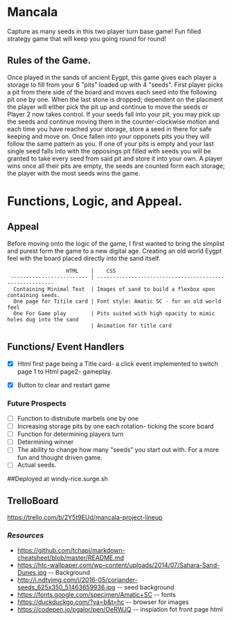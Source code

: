 # Mancala
Capture as many seeds in this two player turn base game! Fun filled strategy game that will keep you going round for round! 

## Rules of the Game. 

  Once played in the sands of ancient Eygpt, this game gives each player a storage to fill from your 6 "pits" loaded up with 4 "seeds". First player picks a pit from there side of the board and moves each seed into the following pit one by one. When the last stone is dropped; dependent on the placment the player will either pick the pit up and continue to move the seeds or Player 2 now takes control. If your seeds fall into your pit, you may pick up the seeds and continue moving them in the counter-clockwise motion and each time you have reached your storage, store a seed in there for safe keeping and move on. Once fallen into your opponets pits you they will follow the same pattern as you. If one of your pits is empty and your last single seed falls into with the opposings pit filled with seeds you will be granted to take every seed from said pit and store it into your own. A player wins once all their pits are empty, the seeds are counted form each storage; the player with the most seeds wins the game.


# Functions, Logic, and Appeal.

## Appeal
  Before moving onto the logic of the game, I first wanted to bring the simplist and purest form the game to a new digital age. Creating an old world Eygpt feel with the board placed directly into the sand itself. 
                    
                       HTML    |    CSS
     ------------------------- | --------------------------------------------------------
      Containing Minimal Text  | Images of sand to build a flexbox upon containing seeds.
      One page for Titile card | Font style: Amatic SC - for an old world feel
      One For Game play        | Pits suited with high opacity to mimic holes dug into the sand
                               | Animation for title card


## Functions/ Event Handlers
- [x] Html first page being a Title card- a click event implemented to switch page 1 to Html page2- gameplay.
- [x] Button to clear and restart game


### Future Prospects
- [ ] Function to distrubute marbels one by one 
- [ ] Increasing storage pits by one each rotation- ticking the score board
- [ ] Function for determining players turn
- [ ] Determining winner
- [ ] The ability to change how many "seeds" you start out with. For a more fun and thought driven game.
- [ ] Actual seeds.

##Deployed at 
  windy-rice.surge.sh


## TrelloBoard
https://trello.com/b/2Y5t9EUd/mancala-project-lineup


### ***Resources***

- https://github.com/tchapi/markdown-cheatsheet/blob/master/README.md
- https://htc-wallpaper.com/wp-content/uploads/2014/07/Sahara-Sand-Dunes.jpg -- Background
- http://i.ndtvimg.com/i/2016-05/coriander-seeds_625x350_51463659936.jpg -- seed background
- https://fonts.google.com/specimen/Amatic+SC -- fonts
- https://duckduckgo.com/?va=b&t=hc -- browser for images
- https://codepen.io/pgalor/pen/OeRWJQ -- inspiation fot front page html 

